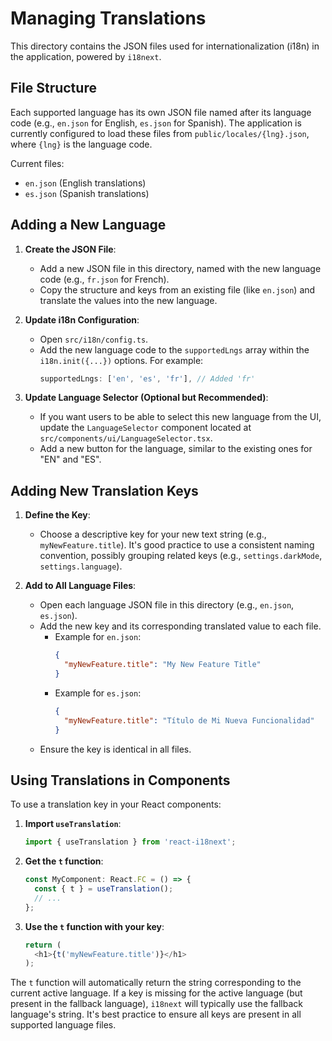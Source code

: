 # Managing Translations

This directory contains the JSON files used for internationalization (i18n) in the application, powered by `i18next`.

## File Structure

Each supported language has its own JSON file named after its language code (e.g., `en.json` for English, `es.json` for Spanish). The application is currently configured to load these files from `public/locales/{lng}.json`, where `{lng}` is the language code.

Current files:
- `en.json` (English translations)
- `es.json` (Spanish translations)

## Adding a New Language

1.  **Create the JSON File**:
    *   Add a new JSON file in this directory, named with the new language code (e.g., `fr.json` for French).
    *   Copy the structure and keys from an existing file (like `en.json`) and translate the values into the new language.

2.  **Update i18n Configuration**:
    *   Open `src/i18n/config.ts`.
    *   Add the new language code to the `supportedLngs` array within the `i18n.init({...})` options. For example:
        ```typescript
        supportedLngs: ['en', 'es', 'fr'], // Added 'fr'
        ```

3.  **Update Language Selector (Optional but Recommended)**:
    *   If you want users to be able to select this new language from the UI, update the `LanguageSelector` component located at `src/components/ui/LanguageSelector.tsx`.
    *   Add a new button for the language, similar to the existing ones for "EN" and "ES".

## Adding New Translation Keys

1.  **Define the Key**:
    *   Choose a descriptive key for your new text string (e.g., `myNewFeature.title`). It's good practice to use a consistent naming convention, possibly grouping related keys (e.g., `settings.darkMode`, `settings.language`).

2.  **Add to All Language Files**:
    *   Open each language JSON file in this directory (e.g., `en.json`, `es.json`).
    *   Add the new key and its corresponding translated value to each file.
        *   Example for `en.json`:
            ```json
            {
              "myNewFeature.title": "My New Feature Title"
            }
            ```
        *   Example for `es.json`:
            ```json
            {
              "myNewFeature.title": "Título de Mi Nueva Funcionalidad"
            }
            ```
    *   Ensure the key is identical in all files.

## Using Translations in Components

To use a translation key in your React components:

1.  **Import `useTranslation`**:
    ```typescript
    import { useTranslation } from 'react-i18next';
    ```

2.  **Get the `t` function**:
    ```typescript
    const MyComponent: React.FC = () => {
      const { t } = useTranslation();
      // ...
    };
    ```

3.  **Use the `t` function with your key**:
    ```typescript
    return (
      <h1>{t('myNewFeature.title')}</h1>
    );
    ```

The `t` function will automatically return the string corresponding to the current active language. If a key is missing for the active language (but present in the fallback language), `i18next` will typically use the fallback language's string. It's best practice to ensure all keys are present in all supported language files.
